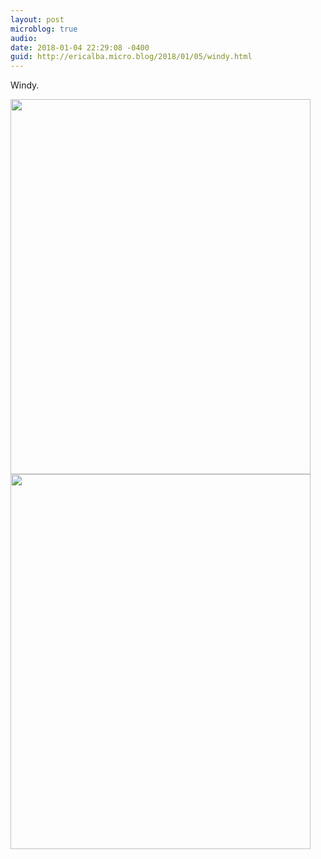 ```yaml
---
layout: post
microblog: true
audio: 
date: 2018-01-04 22:29:08 -0400
guid: http://ericalba.micro.blog/2018/01/05/windy.html
---
```

Windy.

<img src="http://micro.ericalba.com/uploads/2018/d0308a603c.jpg" width="480" height="600" /><img src="http://micro.ericalba.com/uploads/2018/bf5026a396.jpg" width="480" height="600" />

